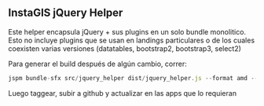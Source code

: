 
## InstaGIS jQuery Helper

Este helper encapsula jQuery + sus plugins en un solo bundle monolitico.
Esto no incluye plugins que se usan en landings particulares o de los cuales
coexisten varias versiones (datatables, bootstrap2, bootstrap3, select2)

Para generar el build después de algún cambio, correr:

```js
jspm bundle-sfx src/jquery_helper dist/jquery_helper.js --format amd --skip-source-maps
```

Luego taggear, subir a github y actualizar en las apps que lo requieran
